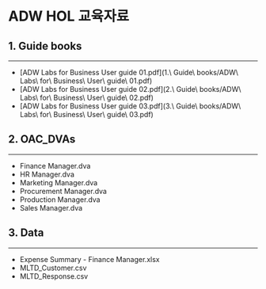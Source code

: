 # ADW HOL 교육자료

## 1. Guide books
---
* [ADW Labs for Business User guide 01.pdf](1.\ Guide\ books/ADW\ Labs\ for\ Business\ User\ guide\ 01.pdf)
* [ADW Labs for Business User guide 02.pdf](2.\ Guide\ books/ADW\ Labs\ for\ Business\ User\ guide\ 02.pdf)
* [ADW Labs for Business User guide 03.pdf](3.\ Guide\ books/ADW\ Labs\ for\ Business\ User\ guide\ 03.pdf)

## 2. OAC_DVAs
---
* Finance Manager.dva
* HR Manager.dva
* Marketing Manager.dva
* Procurement Manager.dva
* Production Manager.dva
* Sales Manager.dva

## 3. Data
---
* Expense Summary - Finance Manager.xlsx
* MLTD_Customer.csv
* MLTD_Response.csv
